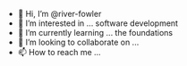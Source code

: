 - 👋 Hi, I’m @river-fowler
- 👀 I’m interested in ... software development
- 🌱 I’m currently learning ... the foundations
- 💞️ I’m looking to collaborate on ...
- 📫 How to reach me ...

<!---
river-fowler/river-fowler is a ✨ special ✨ repository because its `README.md` (this file) appears on your GitHub profile.
You can click the Preview link to take a look at your changes.
--->
